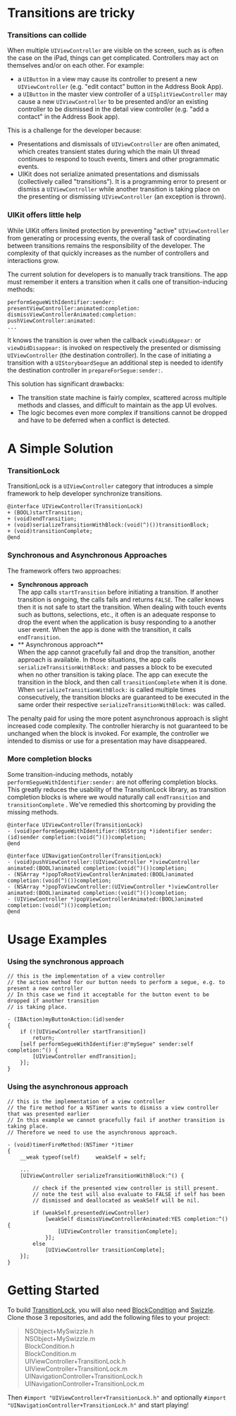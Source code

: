 # Transitions are tricky

### Transitions can collide  

When multiple `UIViewController` are visible on the screen, such as is often the case on the iPad, things can get complicated. Controllers may act on themselves and/or on each other. For example:
- a `UIButton` in a view may cause its controller to present a new `UIViewController` (e.g. "edit contact” button in the Address Book App).
- a `UIButton` in the master view controller of a `UISplitViewController` may cause a new `UIViewController` to be presented and/or an existing controller to be dismissed in the detail view controller (e.g. "add a contact" in the Address Book app).

This is a challenge for the developer because:
- Presentations and dismissals of `UIViewController` are often animated, which creates transient states during which the main UI thread continues to respond to touch events, timers and other programmatic events.
- UIKit does not serialize animated presentations and dismissals (collectively called "transitions”). It is a programming error to present or dismiss a `UIViewController` while another transition is taking place on the presenting or dismissing `UIViewController` (an exception is thrown).


### UIKit offers little help

While UIKit offers limited protection by preventing "active" `UIViewController` from generating or processing events, the overall task of coordinating between transitions remains the responsibility of the developer. The complexity of that quickly increases as the number of controllers and interactions grow.

The current solution for developers is to manually track transitions. The app must remember it enters a transition when it calls one of transition-inducing methods:

    performSegueWithIdentifier:sender:
    presentViewController:animated:completion:
    dismissViewControllerAnimated:completion:
    pushViewController:animated:
    ...
    
It knows the transition is over when the callback `viewDidAppear:` or `viewDidDisappear:` is invoked on respectively the presented or dismissing `UIViewController` (the destination controller). In the case of initiating a transition with a `UIStoryboardSegue` an additional step is needed to identify the destination controller in `prepareForSegue:sender:`.  

This solution has significant drawbacks:
- The transition state machine is fairly complex, scattered across multiple methods and classes, and difficult to maintain as the app UI evolves.
- The logic becomes even more complex if transitions cannot be dropped and have to be deferred when a conflict is detected.

# A Simple Solution  


### TransitionLock

TransitionLock is a `UIViewController` category that introduces a simple framework to help developer synchronize transitions.

    @interface UIViewController(TransitionLock)
    + (BOOL)startTransition;
    + (void)endTransition;
    + (void)serializeTransitionWithBlock:(void(^)())transitionBlock;
    + (void)transitionComplete;
    @end



### Synchronous and Asynchronous Approaches

The framework offers two approaches:

- **Synchronous approach**  
The app calls `startTransition` before initiating a transition. If another transition is ongoing, the calls fails and returns `FALSE`. The caller knows then it is not safe to start the transition. When dealing with touch events such as buttons, selections, etc., it often is an adequate response to drop the event when the application is busy responding to a another user event. When the app is done with the transition, it calls `endTransition`.
- ** Asynchronous approach**  
When the app cannot gracefully fail and drop the transition, another approach is available. In those situations, the app calls `serializeTransitionWithBlock:` and passes a block to be executed when no other transition is taking place. The app can execute the transition in the block, and then call `transitionComplete` when it is done. When `serializeTransitionWithBlock:` is called multiple times consecutively, the transition blocks are guaranteed to be executed in the same order their respective `serializeTransitionWithBlock:` was called.

The penalty paid for using the more potent asynchronous approach is slight increased code complexity. The controller hierarchy is not guaranteed to be unchanged when the block is invoked. For example, the controller we intended to dismiss or use for a presentation may have disappeared.

### More completion blocks
Some transition-inducing methods, notably `performSegueWithIdentifier:sender:` are not offering completion blocks. This greatly reduces the usability of the TransitionLock library, as transition completion blocks is where we would naturally call `endTransition` and `transitionComplete` . We've remedied this shortcoming by providing the missing methods.

```
@interface UIViewController(TransitionLock)
- (void)performSegueWithIdentifier:(NSString *)identifier sender:(id)sender completion:(void(^)())completion;
@end
```
```
@interface UINavigationController(TransitionLock)
- (void)pushViewController:(UIViewController *)viewController animated:(BOOL)animated completion:(void(^)())completion;
- (NSArray *)popToRootViewControllerAnimated:(BOOL)animated completion:(void(^)())completion;
- (NSArray *)popToViewController:(UIViewController *)viewController animated:(BOOL)animated completion:(void(^)())completion;
- (UIViewController *)popViewControllerAnimated:(BOOL)animated completion:(void(^)())completion;
@end
```

# Usage Examples

### Using the synchronous approach

```
// this is the implementation of a view controller
// the action method for our button needs to perform a segue, e.g. to present a new controller
// In this case we find it acceptable for the button event to be dropped if another transition
// is taking place.

- (IBAction)myButtonAction:(id)sender
{
	if (![UIViewController startTransition])
		return;
	[self performSegueWithIdentifier:@"mySegue" sender:self completion:^() {
		[UIViewController endTransition];
	}];
}
```

### Using the asynchronous approach

```
// this is the implementation of a view controller
// the fire method for a NSTimer wants to dismiss a view controller that was presented earlier
// In this example we cannot gracefully fail if another transition is taking place.
// Therefore we need to use the asynchronous approach.

- (void)timerFireMethod:(NSTimer *)timer
{
	__weak typeof(self)     weakSelf = self;

	...
	[UIViewController serializeTransitionWithBlock:^() {

		// check if the presented view controller is still present.
		// note the test will also evaluate to FALSE if self has been
		// dismissed and deallocated as weakSelf will be nil.

		if (weakSelf.presentedViewController)
			[weakSelf dismissViewControllerAnimated:YES completion:^() {
				[UIViewController transitionComplete];
			}];
		else
			[UIViewController transitionComplete];
	}];
}
```

# Getting Started

To build [TransitionLock](http://github.com/cyme/transitionlock), you will also need [BlockCondition](http://github.com/cyme/blockcondition) and [Swizzle](http://github.com/cyme/swizzle). Clone those 3 repositories, and add the following files to your project:


> NSObject+MySwizzle.h  
> NSObject+MySwizzle.m  
> BlockCondition.h  
> BlockCondition.m  
> UIViewController+TransitionLock.h  
> UIViewController+TransitionLock.m  
> UINavigationController+TransitionLock.h  
> UINavigationController+TransitionLock.m  


Then `#import "UIViewController+TransitionLock.h"` and optionally `#import "UINavigationController+TransitionLock.h"` and start playing!